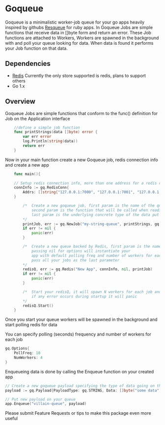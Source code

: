 # Goqueue
Goqueue is a minimalistic worker-job queue for your go apps heavily inspired by githubs [Resqueue](https://github.com/resque/resque) for ruby apps. 
In Goqueue Jobs are simple functions that receive data in []byte form and return an error. These Job functions are attached to Workers, Workers are spawned 
in the background with and poll your queue looking for data. When data is found it performs your Job function on that data.

## Dependencies
* [Redis](https://redis.io/download)
    Currently the only store supported is redis, plans to support others
* Go 1.x

## Overview 
Goqueue Jobs are simple functions that conform to the func() definition for Job on the Application interface
```go
    //define a simple job function 
    func printStrings(data []byte) error {
        var err error
        log.Println(string(data))
        return err
    }
```

Now in your main function create a new Goqueue job, redis connection info and create a new app 

```go
    func main(){
    
    // Setup redis connection info, more than one address for a redis cluster 
	connInfo := gq.RedisConn{
		Addrs: []string{"127.0.0.1:7000", "127.0.0.1:7001", "127.0.0.1:7002", "127.0.0.1:7003", "127.0.0.1:7004","127.0.0.1:7005"},
	}

        /*	Create a new goqueue job, first param is the name of the queue that will be used for reading
            second param is the function that will be called when reading from this queue
            last param is the underlying concrete type of the data put onto your queue
        */
        printJob, err := gq.NewJob("my-string-queue", printStrings, gq.STRING)
        if err != nil {
            panic(err)
        }

        /*	Create a new queue backed by Redis, first param is the name of your app
            passing nil for options will instantiate your
            app with default polling freq and number of workers for each job
            pass all your jobs as the last parameter
        */
        redisQ, err := gq.Redis("New App", connInfo, nil, printJob)
        if err != nil {
            panic(err)
        }

        /*	Start your redisQ, it will spawn N workers for each job and start polling the queue and processing data
            if any error occurs during startup it will panic
        */
        redisQ.Start()
    }
```

Once you start your queue workers will be spawned in the background and start polling redis for data 

You can specify polling (seconds) frequency and number of workers for each job 
```go 
gq.Options{
    PollFreq: 10 
    NumWorkers: 4
}
```

Enqueueing data is done by calling the Enqueue function on your created app 
```go 
// Create a new goqueue payload specifying the type of data going on the queue and the actual data in byte form
payload := gq.Payload{PayloadType: gq.STRING, Data: []byte("some data")}

// Put new payload on your queue
app.Enqueue("villain-queue", payload)
```

Please submit Feature Requests or tips to make this package even more useful